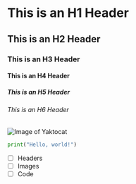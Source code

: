 # This is an H1 Header
## This is an H2 Header
### This is an H3 Header
#### This is an H4 Header
##### This is an H5 Header
###### This is an H6 Header

![Image of Yaktocat](https://octodex.github.com/images/yaktocat.png)

``` python
print("Hello, world!")
```

- [ ] Headers
- [ ] Images
- [ ] Code
